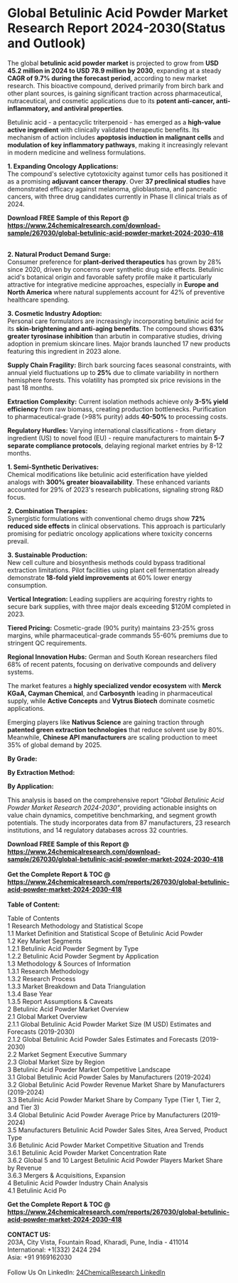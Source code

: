 <h1>Global Betulinic Acid Powder Market Research Report 2024-2030(Status and Outlook)</h1><p>The global <strong>betulinic acid powder market</strong> is projected to grow from <strong>USD 45.2 million in 2024 to USD 78.9 million by 2030</strong>, expanding at a steady <strong>CAGR of 9.7% during the forecast period</strong>, according to new market research. This bioactive compound, derived primarily from birch bark and other plant sources, is gaining significant traction across pharmaceutical, nutraceutical, and cosmetic applications due to its <strong>potent anti-cancer, anti-inflammatory, and antiviral properties</strong>.</p><p>Betulinic acid - a pentacyclic triterpenoid - has emerged as a <strong>high-value active ingredient</strong> with clinically validated therapeutic benefits. Its mechanism of action includes <strong>apoptosis induction in malignant cells</strong> and <strong>modulation of key inflammatory pathways</strong>, making it increasingly relevant in modern medicine and wellness formulations.</p><p><strong>1. Expanding Oncology Applications:</strong><br>
The compound's selective cytotoxicity against tumor cells has positioned it as a promising <strong>adjuvant cancer therapy</strong>. Over <strong>37 preclinical studies</strong> have demonstrated efficacy against melanoma, glioblastoma, and pancreatic cancers, with three drug candidates currently in Phase II clinical trials as of 2024.</p><div><b>Download FREE Sample of this Report @ 
            <a href="https://www.24chemicalresearch.com/download-sample/267030/global-betulinic-acid-powder-market-2024-2030-418">
            https://www.24chemicalresearch.com/download-sample/267030/global-betulinic-acid-powder-market-2024-2030-418</a></b></div><br><p><strong>2. Natural Product Demand Surge:</strong><br>
Consumer preference for <strong>plant-derived therapeutics</strong> has grown by 28% since 2020, driven by concerns over synthetic drug side effects. Betulinic acid's botanical origin and favorable safety profile make it particularly attractive for integrative medicine approaches, especially in <strong>Europe and North America</strong> where natural supplements account for 42% of preventive healthcare spending.</p><p><strong>3. Cosmetic Industry Adoption:</strong><br>
Personal care formulators are increasingly incorporating betulinic acid for its <strong>skin-brightening and anti-aging benefits</strong>. The compound shows <strong>63% greater tyrosinase inhibition</strong> than arbutin in comparative studies, driving adoption in premium skincare lines. Major brands launched 17 new products featuring this ingredient in 2023 alone.</p><p><strong>Supply Chain Fragility:</strong> Birch bark sourcing faces seasonal constraints, with annual yield fluctuations up to <strong>25%</strong> due to climate variability in northern hemisphere forests. This volatility has prompted six price revisions in the past 18 months.</p><p><strong>Extraction Complexity:</strong> Current isolation methods achieve only <strong>3-5% yield efficiency</strong> from raw biomass, creating production bottlenecks. Purification to pharmaceutical-grade (&gt;98% purity) adds <strong>40-50%</strong> to processing costs.</p><p><strong>Regulatory Hurdles:</strong> Varying international classifications - from dietary ingredient (US) to novel food (EU) - require manufacturers to maintain <strong>5-7 separate compliance protocols</strong>, delaying regional market entries by 8-12 months.</p><p><strong>1. Semi-Synthetic Derivatives:</strong><br>
Chemical modifications like betulinic acid esterification have yielded analogs with <strong>300% greater bioavailability</strong>. These enhanced variants accounted for 29% of 2023's research publications, signaling strong R&amp;D focus.</p><p><strong>2. Combination Therapies:</strong><br>
Synergistic formulations with conventional chemo drugs show <strong>72% reduced side effects</strong> in clinical observations. This approach is particularly promising for pediatric oncology applications where toxicity concerns prevail.</p><p><strong>3. Sustainable Production:</strong><br>
New cell culture and biosynthesis methods could bypass traditional extraction limitations. Pilot facilities using plant cell fermentation already demonstrate <strong>18-fold yield improvements</strong> at 60% lower energy consumption.</p><p><strong>Vertical Integration:</strong> Leading suppliers are acquiring forestry rights to secure bark supplies, with three major deals exceeding $120M completed in 2023.</p><p><strong>Tiered Pricing:</strong> Cosmetic-grade (90% purity) maintains 23-25% gross margins, while pharmaceutical-grade commands 55-60% premiums due to stringent QC requirements.</p><p><strong>Regional Innovation Hubs:</strong> German and South Korean researchers filed 68% of recent patents, focusing on derivative compounds and delivery systems.</p><p>The market features a <strong>highly specialized vendor ecosystem</strong> with <strong>Merck KGaA, Cayman Chemical</strong>, and <strong>Carbosynth</strong> leading in pharmaceutical supply, while <strong>Active Concepts</strong> and <strong>Vytrus Biotech</strong> dominate cosmetic applications.</p><p>Emerging players like <strong>Nativus Science</strong> are gaining traction through <strong>patented green extraction technologies</strong> that reduce solvent use by 80%. Meanwhile, <strong>Chinese API manufacturers</strong> are scaling production to meet 35% of global demand by 2025.</p><p><strong>By Grade:</strong></p><p><strong>By Extraction Method:</strong></p><p><strong>By Application:</strong></p><p>This analysis is based on the comprehensive report <em>"Global Betulinic Acid Powder Market Research 2024-2030"</em>, providing actionable insights on value chain dynamics, competitive benchmarking, and segment growth potentials. The study incorporates data from 87 manufacturers, 23 research institutions, and 14 regulatory databases across 32 countries.</p><div><b>Download FREE Sample of this Report @ 
            <a href="https://www.24chemicalresearch.com/download-sample/267030/global-betulinic-acid-powder-market-2024-2030-418">
            https://www.24chemicalresearch.com/download-sample/267030/global-betulinic-acid-powder-market-2024-2030-418</a></b></div><br><div><b>Get the Complete Report & TOC @ 
            <a href="https://www.24chemicalresearch.com/reports/267030/global-betulinic-acid-powder-market-2024-2030-418">
            https://www.24chemicalresearch.com/reports/267030/global-betulinic-acid-powder-market-2024-2030-418</a></b></div><br>
            <b>Table of Content:</b><p>Table of Contents<br />
1 Research Methodology and Statistical Scope<br />
1.1 Market Definition and Statistical Scope of Betulinic Acid Powder<br />
1.2 Key Market Segments<br />
1.2.1 Betulinic Acid Powder Segment by Type<br />
1.2.2 Betulinic Acid Powder Segment by Application<br />
1.3 Methodology & Sources of Information<br />
1.3.1 Research Methodology<br />
1.3.2 Research Process<br />
1.3.3 Market Breakdown and Data Triangulation<br />
1.3.4 Base Year<br />
1.3.5 Report Assumptions & Caveats<br />
2 Betulinic Acid Powder Market Overview<br />
2.1 Global Market Overview<br />
2.1.1 Global Betulinic Acid Powder Market Size (M USD) Estimates and Forecasts (2019-2030)<br />
2.1.2 Global Betulinic Acid Powder Sales Estimates and Forecasts (2019-2030)<br />
2.2 Market Segment Executive Summary<br />
2.3 Global Market Size by Region<br />
3 Betulinic Acid Powder Market Competitive Landscape<br />
3.1 Global Betulinic Acid Powder Sales by Manufacturers (2019-2024)<br />
3.2 Global Betulinic Acid Powder Revenue Market Share by Manufacturers (2019-2024)<br />
3.3 Betulinic Acid Powder Market Share by Company Type (Tier 1, Tier 2, and Tier 3)<br />
3.4 Global Betulinic Acid Powder Average Price by Manufacturers (2019-2024)<br />
3.5 Manufacturers Betulinic Acid Powder Sales Sites, Area Served, Product Type<br />
3.6 Betulinic Acid Powder Market Competitive Situation and Trends<br />
3.6.1 Betulinic Acid Powder Market Concentration Rate<br />
3.6.2 Global 5 and 10 Largest Betulinic Acid Powder Players Market Share by Revenue<br />
3.6.3 Mergers & Acquisitions, Expansion<br />
4 Betulinic Acid Powder Industry Chain Analysis<br />
4.1 Betulinic Acid Po</p><div><b>Get the Complete Report & TOC @ 
            <a href="https://www.24chemicalresearch.com/reports/267030/global-betulinic-acid-powder-market-2024-2030-418">
            https://www.24chemicalresearch.com/reports/267030/global-betulinic-acid-powder-market-2024-2030-418</a></b></div><br><b>CONTACT US:</b><br>
            203A, City Vista, Fountain Road, Kharadi, Pune, India - 411014<br>
            International: +1(332) 2424 294<br>
            Asia: +91 9169162030 <br><br>
            Follow Us On LinkedIn: <a href="https://www.linkedin.com/company/24chemicalresearch/">24ChemicalResearch LinkedIn</a>